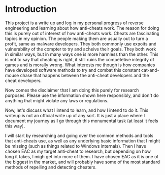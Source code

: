 # Introduction
This project is a write up and log in my personal progress of reverse engineering and learning about how anti-cheats work. The reason for doing this is purely out of interest of how anti-cheats work. Cheats are fascinating topics in my opinion. The people making them are usually out to turn a profit, same as malware developers. They both commonly use expoits and vulnerability of the compter to try and acheive their goals. They both work in similar ways, but in many ways one is more harmless than the other. This is not to say that cheating is right, it still ruins the competetive integrity of games and is morally wrong. What interests me though is how companies have developed software methods to try and combat this constant cat-and-mouse chase that happens between the anti-cheat developers and the cheat developers. 

Now comes the disclaimer that I am doing this purely for research purposes. Please use the information shown here responsibly, and don't do anything that might violate any laws or regulations.

Now, let's discuss what I intend to learn, and how I intend to do it. This writeup is not an official write up of any sort. It is just a place where I document my journey as I go through this monumental task (at least it feels this way). 

I will start by researching and going over the common methods and tools that anti-cheats use, as well as any underlying basic information that I might be missing (such as things related to Windows internals). Then I have chosen EAC as my target anti-cheat to research, but depending on how long it takes, I migh get into more of them. I have chosen EAC as it is one of the biggest in the market, and will probably have some of the most standard methods of repelling and detecting cheaters.